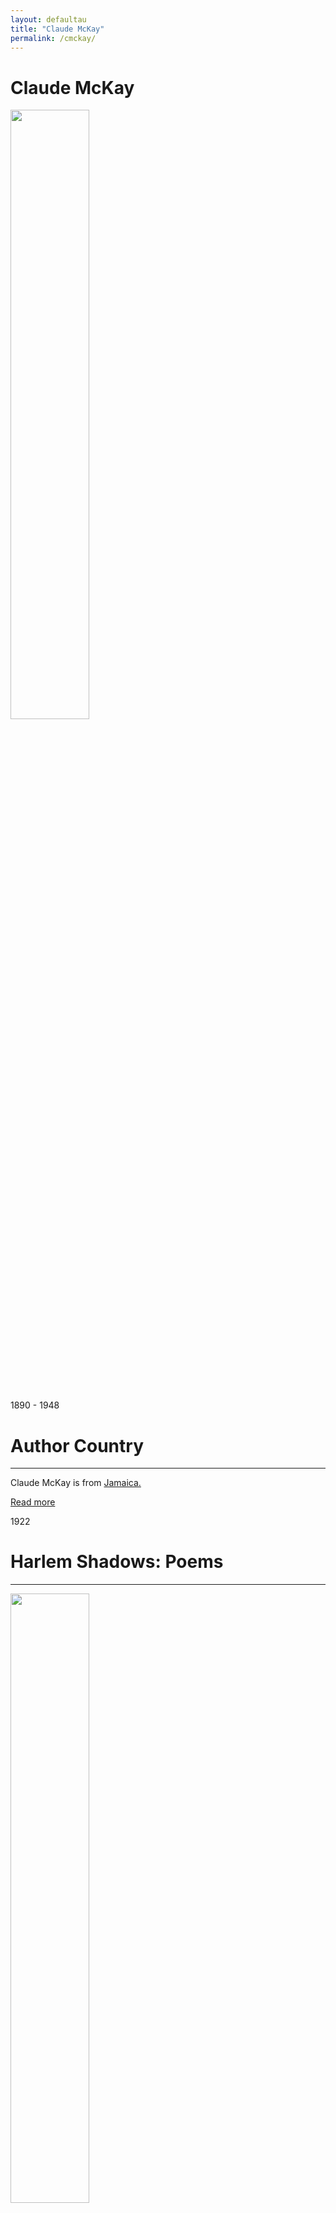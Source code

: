 ```yaml
---
layout: defaultau
title: "Claude McKay"
permalink: /cmckay/
---
```

<!-- partial:index.partial.html -->
<div class="content">
    <h1>Claude McKay</h1>
    <div class="quote">
        <div><img src="https://legacyprojectchicago.org/sites/default/files/2019-09/Claude%20McKay.jpg" height="50%" width = "50%" class="logo"></div>
    </div>
    <div class="timeline">
        <div style="padding-bottom:100px;"></div>
        <div class="block">
            <div class="date right"><p class="right"> 1890 - 1948 </p></div>
            <div class="dot"></div>
            <div class="left first">
            <div class="author_country">
                <h1>Author Country</h1><hr>
            <div class="aclocation"><p>Claude McKay is from <a href="{{ site.baseurl }}/4"> Jamaica.</a></p>
            </div>
              <div class="acreadmore">  <a href="https://en.wikipedia.org/wiki/Claude_McKay" target="_blank">Read more</a></div>
            </div>
            </div>
        </div>
        <div class="block">
            <div class="date left"><p class="left">1922</p></div>
            <div class="dot"></div>
            <div class="right">
                <h1>Harlem Shadows: Poems</h1><hr>
                <p><img src="https://books.google.dm/books/content?id=RakIAQAAIAAJ&printsec=frontcover&img=1&zoom=1&imgtk=AFLRE73MXXKj1qgojKd0n9_ftrHwA5KePqEtYOF5Q7Mhk2uLIm4cInYKFi5SJ0ynJkLee7GQetzj-B4Odvu2dAJRCmS9acpI0NFCiUztTcla02R7TGHhgY3OBSGtjavZg9DtNr25IP7h" height="50%" width = "50%"></p>
                <p>
                Language: English <br/>
                Publisher: Harcourt Brace Jovanovich <br/>
                Pub_location: New York, NY, United States <br/>
                Genre:Fiction (Novel) <br/>
                Length: 86 <br/>        
                </p>
            </div>
        </div>
        <div class="block">
            <div class="date right"><p class="right">1928</p></div>
            <div class="dot"></div>
            <div class="left">
                <h1>Home To Harlem</h1><hr>
                <p><img src="https://sites.utexas.edu/ransomcentermagazine/files/2010/02/ps_3525_a2_01.tif_.jpg" height="50%" width = "50%"></p>
                <p>
                 Language: English <br/>
                Publisher: The Chatham Bookseller <br/>
                Pub_location: Chatham, NJ, United States <br/>
                Genre:Fiction (Novel) <br/>
                Length: 340 <br/>      
                </p>
            </div>
        </div>
        <div class="block">
            <div class="date left"><p class="left hide">1929</p></div>
            <div class="dot"></div>
            <div class="right hide">
                <h1>Domoi Y Garlem</h1><hr>
                <p><img src="https://cdn.vectorstock.com/i/preview-1x/48/06/image-preview-icon-picture-placeholder-vector-31284806.jpg" height="50%" width = "50%"></p>
                <p>
                Language: Russian <br/>
                Publisher: Zemlia i fabrika <br/>
                Pub_location: Moskva, Russia <br/>
                Genre:Fiction (Novel) <br/>
                Translation: y <br/>
                Length: 239 <br/>      
                </p>                </p>
            </div>
        </div>
        <div class="block">
            <div class="date right"><p class="right hide">1930</p></div>
            <div class="dot"></div>
            <div class="left hide">
                <h1>Ritorno Ad Harlem</h1><hr>
                <p><img src="https://tshop.r10s.jp/rakutenkobo-ebooks/cabinet/4954/2000012314954.jpg" height="50%" width = "50%"></p>
                <p>
                Language: Italian <br/>
                Publisher: Modernissima <br/>
                Pub_location: Milan, Italy <br/>
                Genre:Fiction (Novel) <br/>
                Translation: y <br/>
                Length: 281 <br/>                  </p>
            </div>
        </div>
        <div class="block">
            <div class="date left"><p class="left hide">1931</p></div>
            <div class="dot"></div>
            <div class="right hide">
                <h1>Cock-Tail Negro</h1><hr>
                <p><img src="https://cdn.vectorstock.com/i/preview-1x/48/06/image-preview-icon-picture-placeholder-vector-31284806.jpg" height="50%" width = "50%"></p>
                <p>
                Language: Spanish <br/>
                Publisher: Ediciones Ulises <br/>
                Pub_location: Madrid, Spain <br/>
                Genre:Fiction (Novel) <br/>
                Translation: y <br/>
                Length: 314 <br/>                  </p>
            </div>
        </div>
        <div class="block">
            <div class="date right"><p class="right hide">1932</p></div>
            <div class="dot"></div>
            <div class="left hide">
                <h1>Quartier Noir</h1><hr>
                <p><img src="https://pictures.abebooks.com/inventory/md/md10953753941.jpg" height="50%" width = "50%"></p>
                <p>
                Language: French <br/>
                Publisher: Rieder <br/>
                Pub_location: Paris, France <br/>
                Genre:Fiction (Novel) <br/>
                Translation: y <br/>
                Length: 287 <br/>  
                </p>
            </div>
        </div>
        <div class="block">
            <div class="date left"><p class="left hide">1933</p></div>
            <div class="dot"></div>
            <div class="right hide">
                <h1>Banana Bottom</h1><hr>
                <p><img src="https://books.google.dm/books/content?id=v6HPAAAAMAAJ&printsec=frontcover&img=1&zoom=1&imgtk=AFLRE70CPuLP7VrQ_7saGHp1BVYoFWfSCclrd49HCd9_4sBf2s_tRdHX0mancsvgc_H90Gy3bRWVbX6eHOa9Khywer0sg1nKsqxpx5KexI7LFDa58PDmHijXX9jA2CAhnd-m55MkPbz0" height="50%" width = "50%"></p>
                <p>
                Language: English <br/>
                Publisher: HarperCollins <br/>
                Pub_location: New York, NY, United States <br/>
                Genre:Fiction (Novel) <br/>
                Length: 317 <br/>          
                </p>
            </div>
        </div>
        <div class="block">
            <div class="date right"><p class="right hide">1934</p></div>
            <div class="dot"></div>
            <div class="left hide">
                <h1>Fond de banane</h1><hr>
                <p><img src="https://cdn.vectorstock.com/i/preview-1x/48/06/image-preview-icon-picture-placeholder-vector-31284806.jpg" height="50%" width = "50%"></p>
                <p>
                Language: French <br/>
                Publisher: Les Éditions Rieder <br/>
                Pub_location: Paris, France <br/>
                Genre:Fiction (Novel) <br/>
                Translation: y <br/>
                Length: 333 <br/>  
                </p>
            </div>
        </div>
        <div class="block">
            <div class="date left"><p class="left hide">1937</p></div>
            <div class="dot"></div>
            <div class="right hide">
                <h1>A Long Way From Home</h1><hr>
                <p><img src="https://books.google.dm/books/content?id=JHYGAQAAIAAJ&printsec=frontcover&img=1&zoom=1&imgtk=AFLRE70O7YcfyNIfo0rzbVXUEd5I-8rAHHnq-H41BnUT5rLde6A2pYTadjNA_yTuxE6E-OIXSS9OXb7_iLxuAdOMEifr1Hn5OhW0baP0xQJwGYpceVJXmuNsuZt3UiSFCNjciUGN9RGV" height="50%" width = "50%"></p>
                <p>
                Language: English <br/>
                Publisher: Rutgers University Press <br/>
                Pub_location: New Brunswick, NJ, United States <br/>
                Genre: Fiction (Novel) <br/>
                Length: 354 <br/>          
                </p>
            </div>
        </div>
       <div class="block">
            <div class="date left"><p class="left hide">2015</p></div>
            <div class="dot"></div>
            <div class="right hide">
                <h1>Banjo: Une Histoire Sans Intrigue</h1><hr>
                <p><img src="https://images-na.ssl-images-amazon.com/images/I/4149pCDU2CL._SX340_BO1,204,203,200_.jpg" height="50%" width = "50%"></p>
                <p>
                Language: French <br/>
                Publisher: Éditions de l'Olivier <br/>
                Pub_location: Paris, France <br/>
                Translation: y <br/>
                Genre:Fiction (Novel) <br/>
                Length: 326 <br/>          
                </p>
            </div>
        </div>
        <div class="block">
            <div class="date right"><p class="right hide">2018</p></div>
            <div class="dot"></div>
            <div class="left hide">
                <h1>Amiable With Big Teeth</h1><hr>
                <p><img src="https://coverart.oclc.org/ImageWebSvc/oclc/+-+3972118156_140.jpg" height="50%" width = "50%"></p>
                <p>
                Language: English <br/>
                Publisher: Penguin Books <br/>
               Pub_location: New York, NY, United States <br/>
                Genre: Fiction (Novel) <br/>
                Length: 368 <br/>  
                </p>
            </div>
        </div>
     <div class="block">
            <div class="date left"><p class="left hide">2020</p></div>
            <div class="dot"></div>
            <div class="right hide">
                <h1>Romantica Marsiglia</h1><hr>
                <p><img src="https://m.media-amazon.com/images/I/41rBk5d187L.jpg" height="50%" width = "50%"></p>
                <p>
                Language: Italian <br/>
                Publisher: Pessime Idee <br/>
                Pub_location: Rome, Italy <br/>
                Translation: y <br/>
                Genre:Fiction (Novel) <br/>
                Length: 166 <br/>          
                </p>
            </div>
        </div>
        <div class="block">
            <div class="date right"><p class="right hide">2020</p></div>
            <div class="dot"></div>
            <div class="left hide">
                <h1>Romance In Marseille</h1><hr>
                <p><img src="https://encrypted-tbn1.gstatic.com/images?q=tbn:ANd9GcTTfBhXDIWvwYXNjtE01jMOev3fG8uKgOJZoUqpYEf36-ZmAKZX" height="50%" width = "50%"></p>
                <p>
                Language: English <br/>
                Publisher: Penguin Books <br/>
               Pub_location: London, England <br/>
                Genre: Fiction (Novel) <br/>
                Length: 224 <br/>  
                </p>
            </div>
        </div>
     <div class="block">
            <div class="date left"><p class="left hide">2021</p></div>
            <div class="dot"></div>
            <div class="right hide">
                <h1>Harlem Shadows</h1><hr>
                <p><img src="https://images-na.ssl-images-amazon.com/images/I/51X+M4j5gkS._SX346_BO1,204,203,200_.jpg" height="50%" width = "50%"></p>
                <p>
                Language: English <br/>
                Publisher: Mint Editions <br/>
                Pub_location: Berkeley, CA, United States <br/>
                Genre: Poetry Collection <br/>
                Length: 112 <br/>          
                </p>
            </div>
        </div>
        <div class="block">
            <div class="date right"><p class="right hide">2021</p></div>
            <div class="dot"></div>
            <div class="left hide">
                <h1>Songs Of Jamaica</h1><hr>
                <p><img src="https://coverart.oclc.org/ImageWebSvc/oclc/+-+0757858076_140.jpg" height="50%" width = "50%"></p>
                <p>
                Language: English <br/>
                Publisher: A.W. Gardner & Co. <br/>
               Pub_location: Auckland, New Zealand <br/>
                Genre: Poetry Collection) <br/>
                Length: 126 <br/>  
                </p>
            </div>
        </div>
   <div class="block">
            <div class="date left"><p class="left hide">2022</p></div>
            <div class="dot"></div>
            <div class="right hide">
                <h1>If We Must Die: The Essential Claude Mckay</h1><hr>
                <p><img src="https://images-na.ssl-images-amazon.com/images/I/31HMJfoNUGL._SX348_BO1,204,203,200_.jpg" height="50%" width = "50%"></p>
                <p>
                Language: English <br/>
                Publisher: ECCO <br/>
                Pub_location: Castries,St. Lucia <br/>
                Genre: Poetry Collection <br/>
                Length: 128 <br/>          
                </p>
            </div>
        </div>
</div>
